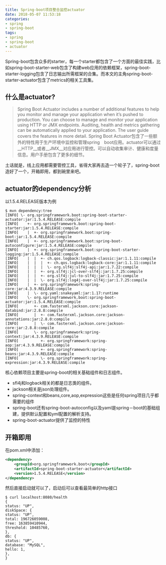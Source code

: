 ```yaml
---
title: Spring-boot项目整合监控actuator
date: 2018-05-07 11:53:18
categories:
- spring
- spring-boot
tags:
- spring
- spring-boot
- actuator
---
```

Spring-boot包含众多的starter，每一个starter都包含了一个方面的最佳实践，比如spring-boot-starter-web包含了构建web应用的依赖框架，spring-boot-starter-logging包含了日志输出所需框架的合集。而本文的主角spring-boot-starter-actuator包含了metrics的相关工具集。
## 什么是actuator?
>Spring Boot Actuator includes a number of additional features to help you monitor and manage your application when it’s pushed to production. You can choose to manage and monitor your application using HTTP or JMX endpoints. Auditing, health and metrics gathering can be automatically applied to your application. The user guide covers the features in more detail.
>Spring Boot Actuator包含了一些额外的特性用于生产环境中监控和管理spring　boot应用。actuator可以通过__HTTP__或者__JMX__对应用进行管控。可以自动收集审计、健康和度量信息。用户手册包含了更多的细节。

土话就是，线上应用都需要管控工具，省得大家再去造一个轮子了，spring-boot造好了一个，开箱即用，都到碗里来吧。


## actuator的dependency分析
以1.5.4.RELEASE版本为例
```shell
$ mvn dependency:tree
[INFO] \- org.springframework.boot:spring-boot-starter-actuator:jar:1.5.4.RELEASE:compile
[INFO]    +- org.springframework.boot:spring-boot-starter:jar:1.5.4.RELEASE:compile
[INFO]    |  +- org.springframework.boot:spring-boot:jar:1.5.4.RELEASE:compile
[INFO]    |  +- org.springframework.boot:spring-boot-autoconfigure:jar:1.5.4.RELEASE:compile
[INFO]    |  +- org.springframework.boot:spring-boot-starter-logging:jar:1.5.4.RELEASE:compile
[INFO]    |  |  +- ch.qos.logback:logback-classic:jar:1.1.11:compile
[INFO]    |  |  |  +- ch.qos.logback:logback-core:jar:1.1.11:compile
[INFO]    |  |  |  \- org.slf4j:slf4j-api:jar:1.7.22:compile
[INFO]    |  |  +- org.slf4j:jcl-over-slf4j:jar:1.7.25:compile
[INFO]    |  |  +- org.slf4j:jul-to-slf4j:jar:1.7.25:compile
[INFO]    |  |  \- org.slf4j:log4j-over-slf4j:jar:1.7.25:compile
[INFO]    |  +- org.springframework:spring-core:jar:4.3.9.RELEASE:compile
[INFO]    |  \- org.yaml:snakeyaml:jar:1.17:runtime
[INFO]    \- org.springframework.boot:spring-boot-actuator:jar:1.5.4.RELEASE:compile
[INFO]       +- com.fasterxml.jackson.core:jackson-databind:jar:2.8.8:compile
[INFO]       |  +- com.fasterxml.jackson.core:jackson-annotations:jar:2.8.0:compile
[INFO]       |  \- com.fasterxml.jackson.core:jackson-core:jar:2.8.8:compile
[INFO]       \- org.springframework:spring-context:jar:4.3.9.RELEASE:compile
[INFO]          +- org.springframework:spring-aop:jar:4.3.9.RELEASE:compile
[INFO]          +- org.springframework:spring-beans:jar:4.3.9.RELEASE:compile
[INFO]          \- org.springframework:spring-expression:jar:4.3.9.RELEASE:compile
```
核心依赖项目主要是spring-boot的相关基础组件和日志组件。
* sfl4j和logback相关的都是日志类的组件。
* jackson相关是json处理组件。
* spring-context和beans,core,aop,expression这些是任何spring项目几乎都需要的组件
* spring-boot还有spring-boot-autoconfig以及yaml是spring－boot的基础组建，提供默认配置和yml配置的解析支持。
* spring-boot-actuator提供了监控的特性

## 开箱即用
在pom.xml中添加：
```xml
<dependency>
    <groupId>org.springframework.boot</groupId>
    <artifactId>spring-boot-starter-actuator</artifactId>
    <version>1.5.4.RELEASE</version>
</dependency>
```
然后直接启动就可以了，启动后可以查看最简单的http接口
```shell
$ curl localhost:8080/health
{
status: "UP",
diskSpace: {
status: "UP",
total: 196726059008,
free: 163859410944,
threshold: 10485760,
},
db: {
status: "UP",
database: "MySQL",
hello: 1,
},
}
```






